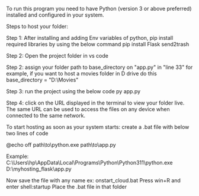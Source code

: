 To run this program you need to have Python (version 3 or above preferred) installed and configured in your system.

Steps to host your folder:

Step 1:
    After installing and adding Env variables of python, pip install required libraries by using the below command
    pip install Flask send2trash

Step 2:
    Open the project folder in vs code   

Step 2:
    assign your folder path to base_directory on "app.py" in "line 33"
    for example, if you want to host a movies folder in D drive do this
    base_directory = "D:\\Movies"

Step 3:
    run the project using the below code
    py app.py

Step 4:
    click on the URL displayed in the terminal to view your folder live.
    The same URL can be used to access the files on any device when connected to the same network.


To start hosting as soon as your system starts:
create a .bat file with below two lines of code

@echo off
path\to\python.exe path\to\app.py

Example:
C:\Users\hp\AppData\Local\Programs\Python\Python311\python.exe D:\myhosting_flask\app.py

Now save the file with any name ex: onstart_cloud.bat
Press win+R and enter   shell:startup
Place the .bat file in that folder
